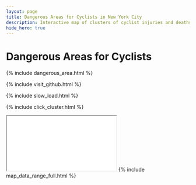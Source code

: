 ```yaml
---
layout: page
title: Dangerous Areas for Cyclists in New York City
description: Interactive map of clusters of cyclist injuries and deaths from vehicle collisions in New York City (NYC)
hide_hero: true
---
```

# Dangerous Areas for Cyclists
{% include dangerous_area.html %}

{% include visit_github.html %}

{% include slow_load.html %}

{% include click_cluster.html %}
<iframe src="clusters_cyclist_map.html" title="Marker cluster map identifying areas with a high density of collisions with cyclists in New York City"></iframe>
{% include map_data_range_full.html %}
